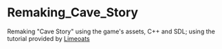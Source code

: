 # Remaking_Cave_Story

Remaking "Cave Story" using the game's assets, C++ and SDL; using the tutorial provided by <a href="https://www.youtube.com/channel/UC1azHQrx_NgGnEv5KUZB2jA/videos" target="_blank">Limeoats</a>
